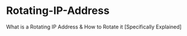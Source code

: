 # Rotating-IP-Address
What is a Rotating IP Address &amp; How to Rotate it [Specifically Explained]
